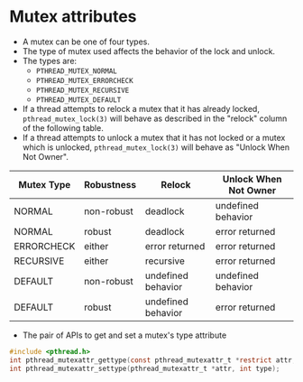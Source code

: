 # Mutex attributes

- A mutex can be one of four types.
- The type of mutex used affects the behavior of the lock and unlock.
- The types are:
  - `PTHREAD_MUTEX_NORMAL`
  - `PTHREAD_MUTEX_ERRORCHECK`
  - `PTHREAD_MUTEX_RECURSIVE`
  - `PTHREAD_MUTEX_DEFAULT`
- If a thread attempts to relock a mutex that it has already locked, `pthread_mutex_lock(3)` will behave as described in the "relock" column of the following table. 
- If a thread attempts to unlock a mutex that it has not locked or a mutex which is unlocked, `pthread_mutex_lock(3)` will behave as "Unlock When Not Owner".

| Mutex Type | Robustness | Relock             | Unlock When Not Owner |
| ---------- | ---------- | ------------------ | --------------------- |
| NORMAL     | non-robust | deadlock           | undefined behavior    |
| NORMAL     | robust     | deadlock           | error returned        |
| ERRORCHECK | either     | error returned     | error returned        |
| RECURSIVE  | either     | recursive          | error returned        |
| DEFAULT    | non-robust | undefined behavior | undefined behavior    |
| DEFAULT    | robust     | undefined behavior | error returned        |

- The pair of APIs to get and set a mutex's type attribute

```c
#include <pthread.h>
int pthread_mutexattr_gettype(const pthread_mutexattr_t *restrict attr, int *restrict type);
int pthread_mutexattr_settype(pthread_mutexattr_t *attr, int type);
```

